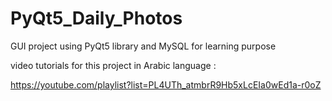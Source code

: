 # PyQt5_Daily_Photos
GUI project using PyQt5 library and MySQL 
for learning purpose 

video tutorials for this project in Arabic language :

https://youtube.com/playlist?list=PL4UTh_atmbrR9Hb5xLcEIa0wEd1a-r0oZ
